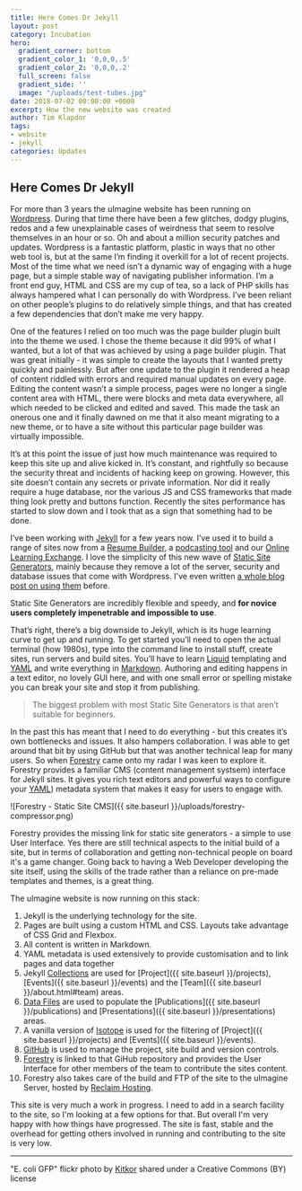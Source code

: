 ```yaml
---
title: Here Comes Dr Jekyll
layout: post
category: Incubation
hero:
  gradient_corner: bottom
  gradient_color_1: '0,0,0,.5'
  gradient_color_2: '0,0,0,.2'
  full_screen: false
  gradient_side: ''
  image: "/uploads/test-tubes.jpg"
date: 2018-07-02 00:00:00 +0000
excerpt: How the new website was created
author: Tim Klapdor
tags:
- website
- jekyll
categories: Updates
---
```

## Here Comes Dr Jekyll

For more than 3 years the uImagine website has been running on [Wordpress](https://wordpress.org/). During that time there have been a few glitches, dodgy plugins, redos and a few unexplainable cases of weirdness that seem to resolve themselves in an hour or so. Oh and about a million security patches and updates. Wordpress is a fantastic platform, plastic in ways that no other web tool is, but at the same I’m finding it overkill for a lot of recent projects. Most of the time what we need isn’t a dynamic way of engaging with a huge page, but a simple stable way of navigating publisher information. I’m a front end guy, HTML and CSS are my cup of tea, so a lack of PHP skills has always hampered what I can personally do with Wordpress. I’ve been reliant on other people’s plugins to do relatively simple things, and that has created a few dependencies that don’t  make me very happy. 

One of the features I relied on too much was the page builder plugin built into the theme we used. I chose the theme because it did 99% of what I wanted, but a lot of that was achieved by using a page builder plugin. That was great initially - it was simple to create the layouts that I wanted pretty quickly and painlessly. But after one update to the plugin it rendered a heap of content  riddled with errors and required manual updates on every page. Editing the content wasn’t a simple process, pages were no longer a single content area with HTML, there were blocks and meta data everywhere, all which needed to be clicked and edited and saved. This made the task an onerous one and it finally dawned on me that it also meant migrating to a new theme, or to have a site without this particular page builder was virtually impossible. 

It’s at this point the issue of just how much maintenance was required to keep this site up and alive kicked in. It’s constant, and rightfully so because the security threat  and incidents of hacking keep on growing. However, this site doesn’t contain any secrets or private information. Nor did it really require a huge database, nor the various JS and CSS frameworks that made thing look pretty and buttons function. Recently the sites performance has started to slow down and I took that as a sign that something had to be done. 

I’ve been working with [Jekyll](https://jekyllrb.com/) for a few years now. I’ve used it to build a range of sites now from a [Resume Builder](https://github.com/timklapdor/resume-builder), a [podcasting tool](https://github.com/timklapdor/link-rot) and our [Online Learning Exchange](http://uimagine.edu.au/csulx/). I love the simplicity of this new wave of [Static Site Generators](https://www.staticgen.com/), mainly because they remove a lot of the server, security and database issues that come with Wordpress. I've even written [a whole blog post on using them](https://timklapdor.wordpress.com/2016/08/20/the-dynamics-of-static-sites/) before.  

Static Site Generators are incredibly flexible and speedy, and **for novice users completely impenetrable and impossible to use**.  

That’s right, there’s a big downside to Jekyll, which is its huge learning curve to get up and running. To get started you’ll need to open the actual terminal (how 1980s), type into the command line to install stuff, create sites, run servers and build sites. You’ll have to learn [Liquid](https://shopify.github.io/liquid/) templating and [YAML](http://yaml.org/) and write everything in [Markdown](https://daringfireball.net/projects/markdown/syntax). Authoring and editing happens in a text editor, no lovely GUI here, and with one small error or spelling mistake you can break your site and stop it from publishing. 

>The biggest problem with most Static Site Generators is that aren’t suitable for beginners. 

In the past this has meant that I need to do everything - but this creates it’s own bottlenecks and issues. It also hampers collaboration. I was able to get around that bit by using GitHub but that was another technical leap for many users. So when [Forestry](https://forestry.io/docs/editing/menus/) came onto my radar I was keen to explore it. Forestry provides a familiar CMS (content management systsem) interface for Jekyll sites. It gives you rich text editors and powerful ways to configure your [YAML](http://yaml.org/)) metadata system that makes it easy for users to engage with. 

![Forestry - Static Site CMS]({{ site.baseurl }}/uploads/forestry-compressor.png)

Forestry provides the missing link for static site generators - a simple to use User Interface. Yes there are still technical aspects to the initial build of a site, but in terms of collaboration and getting non-technical people on board it's a game changer. Going back to having a Web Developer developing the site itself, using the skills of the trade rather than a reliance on pre-made templates and themes, is a great thing. 

The uImagine website is now running on this stack:

1. Jekyll is the underlying technology for the site. 
2. Pages are built using a custom HTML and CSS. Layouts take advantage of CSS Grid and Flexbox.
2. All content is written in Markdown.
3. YAML metadata is used extensively to provide customisation and to link pages and data together
4. Jekyll [Collections](https://jekyllrb.com/docs/collections/) are used for [Project]({{ site.baseurl }}/projects), [Events]({{ site.baseurl }}/events) and the [Team]({{ site.baseurl }}/about.html#team) areas.
5. [Data Files](https://jekyllrb.com/docs/datafiles/) are used to populate the [Publications]({{ site.baseurl }}/publications) and [Presentations]({{ site.baseurl }}/presentations) areas.
6. A vanilla version of [Isotope](https://isotope.metafizzy.co/) is used for the filtering of [Project]({{ site.baseurl }}/projects) and [Events]({{ site.baseurl }}/events). 
7. [GitHub](https://github.com/timklapdor/uimagine-website/) is used to manage the project, site build and version controls. 
8. [Forestry](https://forestry.io) is linked to that GiHub repository and provides the User Interface for other members of the team to contribute the sites content. 
9. Forestry also takes care of the build and FTP of the site to the uImagine Server, hosted by [Reclaim Hosting](https://reclaimhosting.com/).

This site is very much a work in progress. I need to add in a search facility to the site, so I'm looking at a few options for that. But overall I'm very happy with how things have progressed. The site is fast, stable and the overhead for getting others involved in running and contributing to the site is very low.

---

"E. coli GFP" flickr photo by [Kitkor](https://flickr.com/photos/kitkor/5512961783) shared under a Creative Commons (BY) license